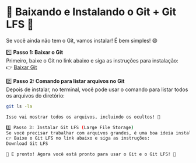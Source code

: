 # 🌟 Baixando e Instalando o Git + Git LFS 🌟

Se você ainda não tem o Git, vamos instalar! É bem simples! 😄

1️⃣ **Passo 1: Baixar o Git**  
Primeiro, baixe o Git no link abaixo e siga as instruções para instalação:  
👉 [Baixar Git](https://git-scm.com/downloads)  

2️⃣ **Passo 2: Comando para listar arquivos no Git**  
Depois de instalar, no terminal, você pode usar o comando para listar todos os arquivos do diretório:  

```bash
git ls -la

Isso vai mostrar todos os arquivos, incluindo os ocultos! 👀

3️⃣ Passo 3: Instalar Git LFS (Large File Storage)
Se você precisar trabalhar com arquivos grandes, é uma boa ideia instalar o Git LFS! 🌱
👉 Baixe o Git LFS no link abaixo e siga as instruções:
Download Git LFS

🔧 E pronto! Agora você está pronto para usar o Git e o Git LFS! 🚀